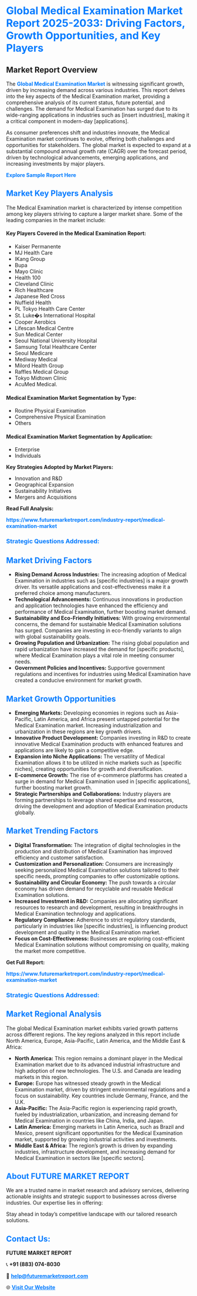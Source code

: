 <h1 style="color: #007BFF;">Global Medical Examination Market Report 2025-2033: Driving Factors, Growth Opportunities, and Key Players</h1>

<section id="overview">
<h2>Market Report Overview</h2>
<p>The <a href="https://www.futuremarketreport.com/industry-report/medical-examination-market" style="color: #007BFF; text-decoration: none;"><strong>Global Medical Examination Market</strong></a> is witnessing significant growth, driven by increasing demand across various industries. This report delves into the key aspects of the Medical Examination market, providing a comprehensive analysis of its current status, future potential, and challenges. The demand for Medical Examination has surged due to its wide-ranging applications in industries such as [insert industries], making it a critical component in modern-day [applications].</p>
<p>As consumer preferences shift and industries innovate, the Medical Examination market continues to evolve, offering both challenges and opportunities for stakeholders. The global market is expected to expand at a substantial compound annual growth rate (CAGR) over the forecast period, driven by technological advancements, emerging applications, and increasing investments by major players.</p>
</section>

<section id="overview">
<p><a href="https://www.futuremarketreport.com/request-sample/reportId=78567" style="color: #007BFF; text-decoration: none;"><strong>Explore Sample Report Here</strong></a></p>
</section>

<section id="key-players">
<h2 style="color: #007BFF;">Market Key Players Analysis</h2>
<p>The Medical Examination market is characterized by intense competition among key players striving to capture a larger market share. Some of the leading companies in the market include:</p>
<h4>Key Players Covered in the Medical Examination Report:</h4>
<ul><li>Kaiser Permanente</li><li>MJ Health Care</li><li>IKang Group</li><li>Bupa</li><li>Mayo Clinic</li><li>Health 100</li><li>Cleveland Clinic</li><li>Rich Healthcare</li><li>Japanese Red Cross</li><li>Nuffield Health</li><li>PL Tokyo Health Care Center</li><li>St. Luke�s International Hospital</li><li>Cooper Aerobics</li><li>Lifescan Medical Centre</li><li>Sun Medical Center</li><li>Seoul National University Hospital</li><li>Samsung Total Healthcare Center</li><li>Seoul Medicare</li><li>Mediway Medical</li><li>Milord Health Group</li><li>Raffles Medical Group</li><li>Tokyo Midtown Clinic</li><li>AcuMed Medical.</li></ul>
<h4>Medical Examination Market Segmentation by Type:</h4>
<ul><li>Routine Physical Examination</li><li>Comprehensive Physical Examination</li><li>Others</li></ul>

<h4>Medical Examination Market Segmentation by Application:</h4>
<ul><li>Enterprise</li><li>Individuals</li></ul>
<p><strong>Key Strategies Adopted by Market Players:</strong></p>
<ul>
<li>Innovation and R&D</li>
<li>Geographical Expansion</li>
<li>Sustainability Initiatives</li>
<li>Mergers and Acquisitions</li>
</ul>
</section>

<section>
<p><strong>Read Full Analysis: </strong></p><a href="https://www.futuremarketreport.com/industry-report/medical-examination-market" style="color: #007BFF; text-decoration: none;"><strong>https://www.futuremarketreport.com/industry-report/medical-examination-market</strong></a>
<h3 style="color: #007BFF;">Strategic Questions Addressed:</h3>
</section>

<section id="driving-factors">
<h2 style="color: #007BFF;">Market Driving Factors</h2>
<ul>
<li><strong>Rising Demand Across Industries:</strong> The increasing adoption of Medical Examination in industries such as [specific industries] is a major growth driver. Its versatile applications and cost-effectiveness make it a preferred choice among manufacturers.</li>
<li><strong>Technological Advancements:</strong> Continuous innovations in production and application technologies have enhanced the efficiency and performance of Medical Examination, further boosting market demand.</li>
<li><strong>Sustainability and Eco-Friendly Initiatives:</strong> With growing environmental concerns, the demand for sustainable Medical Examination solutions has surged. Companies are investing in eco-friendly variants to align with global sustainability goals.</li>
<li><strong>Growing Population and Urbanization:</strong> The rising global population and rapid urbanization have increased the demand for [specific products], where Medical Examination plays a vital role in meeting consumer needs.</li>
<li><strong>Government Policies and Incentives:</strong> Supportive government regulations and incentives for industries using Medical Examination have created a conducive environment for market growth.</li>
</ul>
</section>

<section id="growth-opportunities">
<h2 style="color: #007BFF;">Market Growth Opportunities</h2>
<ul>
<li><strong>Emerging Markets:</strong> Developing economies in regions such as Asia-Pacific, Latin America, and Africa present untapped potential for the Medical Examination market. Increasing industrialization and urbanization in these regions are key growth drivers.</li>
<li><strong>Innovative Product Development:</strong> Companies investing in R&D to create innovative Medical Examination products with enhanced features and applications are likely to gain a competitive edge.</li>
<li><strong>Expansion into Niche Applications:</strong> The versatility of Medical Examination allows it to be utilized in niche markets such as [specific niches], creating opportunities for growth and diversification.</li>
<li><strong>E-commerce Growth:</strong> The rise of e-commerce platforms has created a surge in demand for Medical Examination used in [specific applications], further boosting market growth.</li>
<li><strong>Strategic Partnerships and Collaborations:</strong> Industry players are forming partnerships to leverage shared expertise and resources, driving the development and adoption of Medical Examination products globally.</li>
</ul>
</section>

<section id="trending-factors">
<h2 style="color: #007BFF;">Market Trending Factors</h2>
<ul>
<li><strong>Digital Transformation:</strong> The integration of digital technologies in the production and distribution of Medical Examination has improved efficiency and customer satisfaction.</li>
<li><strong>Customization and Personalization:</strong> Consumers are increasingly seeking personalized Medical Examination solutions tailored to their specific needs, prompting companies to offer customizable options.</li>
<li><strong>Sustainability and Circular Economy:</strong> The push towards a circular economy has driven demand for recyclable and reusable Medical Examination solutions.</li>
<li><strong>Increased Investment in R&D:</strong> Companies are allocating significant resources to research and development, resulting in breakthroughs in Medical Examination technology and applications.</li>
<li><strong>Regulatory Compliance:</strong> Adherence to strict regulatory standards, particularly in industries like [specific industries], is influencing product development and quality in the Medical Examination market.</li>
<li><strong>Focus on Cost-Effectiveness:</strong> Businesses are exploring cost-efficient Medical Examination solutions without compromising on quality, making the market more competitive.</li>
</ul>
</section>

<section>
<p><strong>Get Full Report: </strong></p><a href="https://www.futuremarketreport.com/industry-report/medical-examination-market" style="color: #007BFF; text-decoration: none;"><strong>https://www.futuremarketreport.com/industry-report/medical-examination-market</strong></a>
<h3 style="color: #007BFF;">Strategic Questions Addressed:</h3>
</section>


<section id="regional-analysis">
<h2 style="color: #007BFF;">Market Regional Analysis</h2>
<p>The global Medical Examination market exhibits varied growth patterns across different regions. The key regions analyzed in this report include North America, Europe, Asia-Pacific, Latin America, and the Middle East & Africa:</p>
<ul>
<li><strong>North America:</strong> This region remains a dominant player in the Medical Examination market due to its advanced industrial infrastructure and high adoption of new technologies. The U.S. and Canada are leading markets in this region.</li>
<li><strong>Europe:</strong> Europe has witnessed steady growth in the Medical Examination market, driven by stringent environmental regulations and a focus on sustainability. Key countries include Germany, France, and the U.K.</li>
<li><strong>Asia-Pacific:</strong> The Asia-Pacific region is experiencing rapid growth, fueled by industrialization, urbanization, and increasing demand for Medical Examination in countries like China, India, and Japan.</li>
<li><strong>Latin America:</strong> Emerging markets in Latin America, such as Brazil and Mexico, present significant opportunities for the Medical Examination market, supported by growing industrial activities and investments.</li>
<li><strong>Middle East & Africa:</strong> The region’s growth is driven by expanding industries, infrastructure development, and increasing demand for Medical Examination in sectors like [specific sectors].</li>
</ul>
</section>

<footer>
<h2 style="color: #007BFF;">About FUTURE MARKET REPORT</h2>
<p>We are a trusted name in market research and advisory services, delivering actionable insights and strategic support to businesses across diverse industries. Our expertise lies in offering:</p>

<p>Stay ahead in today’s competitive landscape with our tailored research solutions.</p>

<h2 style="color: #007BFF;">Contact Us:</h2>
<p><strong>FUTURE MARKET REPORT</strong></p>
<p>📞 <strong>+91 (883) 074-8030</strong></p>
<p>📧 <strong><a href="mailto:help@futuremarketreport.com" style="color: #007BFF;">help@futuremarketreport.com</a></strong></p>
<p>🌐 <strong><a href="https://www.futuremarketreport.com/" style="color: #007BFF;">Visit Our Website</a></strong></p>
</footer>